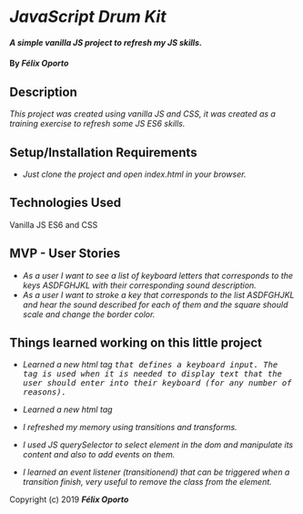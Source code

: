 # _JavaScript Drum Kit_

#### _A simple vanilla JS project to refresh my JS skills._

#### By _**Félix Oporto**_

## Description

_This project was created using vanilla JS and CSS, it was created as a training exercise to refresh some JS ES6 skills._
## Setup/Installation Requirements

* _Just clone the project and open index.html in your browser._

## Technologies Used

Vanilla JS ES6 and CSS


## MVP - User Stories


* _As a user I want to see a list of keyboard letters that corresponds to the keys ASDFGHJKL with their corresponding sound description._
* _As a user I want to stroke a key that corresponds to the list ASDFGHJKL and hear the sound described for each of them and the square should scale and change the border color._



## Things learned working on this little project

* _Learned a new html tag <kbd> that defines a keyboard input. The tag is used when it is needed to display text that the user should enter into their keyboard (for any number of reasons)._

* _Learned a new html tag <audio>, is an inline element used to embed sound files into a web page. It is useful when you want to add any audio, such as a song._

* _I refreshed my memory using transitions and transforms._

* _I used JS querySelector to select element in the dom and manipulate its content and also to add events on them._

* _I learned an event listener (transitionend) that can be triggered when a transition finish, very useful to remove the class from the element._

Copyright (c) 2019 **_Félix Oporto_**
